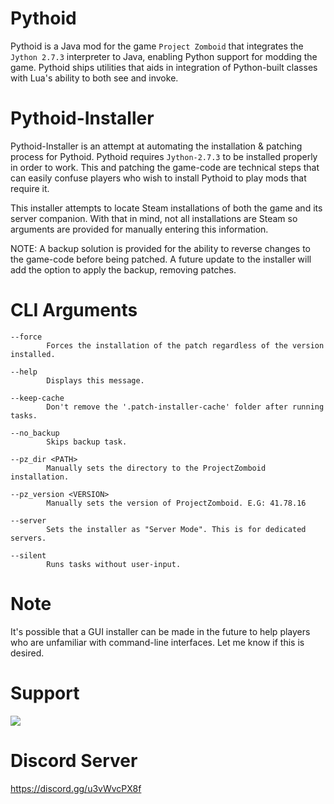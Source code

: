# Pythoid

Pythoid is a Java mod for the game `Project Zomboid` that integrates the `Jython 2.7.3` 
interpreter to Java, enabling Python support for modding the game. Pythoid ships utilities that aids
in integration of Python-built classes with Lua's ability to both see and invoke.

# Pythoid-Installer

Pythoid-Installer is an attempt at automating the installation & patching process for Pythoid. 
Pythoid requires `Jython-2.7.3` to be installed properly in order to work. This and patching the 
game-code are technical steps that can easily confuse players who wish to install Pythoid to play
mods that require it. 

This installer attempts to locate Steam installations of both the game and its server companion.
With that in mind, not all installations are Steam so arguments are provided for manually entering
this information.

NOTE: A backup solution is provided for the ability to reverse changes to the game-code before being
patched. A future update to the installer will add the option to apply the backup, removing patches.

# CLI Arguments

```
--force
        Forces the installation of the patch regardless of the version installed.

--help
        Displays this message.

--keep-cache
        Don't remove the '.patch-installer-cache' folder after running tasks.

--no_backup
        Skips backup task.

--pz_dir <PATH>
        Manually sets the directory to the ProjectZomboid installation.

--pz_version <VERSION>
        Manually sets the version of ProjectZomboid. E.G: 41.78.16

--server
        Sets the installer as "Server Mode". This is for dedicated servers.

--silent
        Runs tasks without user-input.
```

# Note
It's possible that a GUI installer can be made in the future to help players who are unfamiliar with
command-line interfaces. Let me know if this is desired.

# Support

![](https://i.imgur.com/ZLnfTK4.png)

# Discord Server

<https://discord.gg/u3vWvcPX8f>